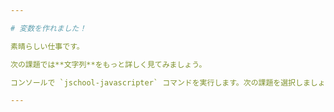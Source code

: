 ```yaml
---

# 変数を作れました！

素晴らしい仕事です。

次の課題では**文字列**をもっと詳しく見てみましょう。

コンソールで `jschool-javascripter` コマンドを実行します。次の課題を選択しましょう。

---
```

